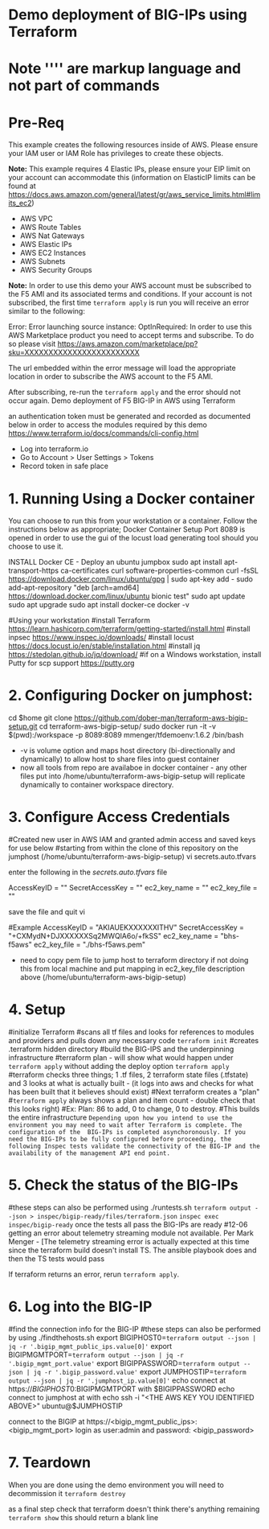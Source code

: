 # Demo deployment of BIG-IPs using Terraform
# Note '''' are markup language and not part of commands
# Pre-Req
This example creates the following resources inside of AWS.  Please ensure your IAM user or IAM Role has privileges to create these objects.

**Note:** This example requires 4 Elastic IPs, please ensure your EIP limit on your account can accommodate this (information on ElasticIP limits can be found at https://docs.aws.amazon.com/general/latest/gr/aws_service_limits.html#limits_ec2)
 - AWS VPC
 - AWS Route Tables
 - AWS Nat Gateways
 - AWS Elastic IPs
 - AWS EC2 Instances
 - AWS Subnets
 - AWS Security Groups
 
 **Note:** In order to use this demo your AWS account must be subscribed to the F5 AMI and its associated terms and conditions. If your account is not subscribed, the first time ```terraform apply``` is run you will receive an error similar to the following:

 Error: Error launching source instance: OptInRequired: In order to use this AWS Marketplace product you need to accept terms and subscribe. To do so please 
visit https://aws.amazon.com/marketplace/pp?sku=XXXXXXXXXXXXXXXXXXXXXXXX

The url embedded within the error message will load the appropriate location in order to subscribe the AWS account to the F5 AMI.

After subscribing, re-run the ```terraform apply``` and the error should not occur again.
Demo deployment of F5 BIG-IP in AWS using Terraform

an authentication token must be generated and recorded as documented below in order to access the modules required by this demo
https://www.terraform.io/docs/commands/cli-config.html
- Log into terraform.io
- Go to Account > User Settings > Tokens
- Record token in safe place
# 1. Running Using a Docker container
You can choose to run this from your workstation or a container. Follow the instructions below as appropriate;
Docker Container Setup
Port 8089 is opened in order to use the gui of the locust load generating tool should you choose to use it.

INSTALL Docker CE - Deploy an ubuntu jumpbox 
  sudo apt install apt-transport-https ca-certificates curl software-properties-common
  curl -fsSL https://download.docker.com/linux/ubuntu/gpg | sudo apt-key add -
  sudo add-apt-repository "deb [arch=amd64] https://download.docker.com/linux/ubuntu bionic test"
  sudo apt update
  sudo apt upgrade
  sudo apt install docker-ce
  docker -v

#Using your workstation
#install Terraform https://learn.hashicorp.com/terraform/getting-started/install.html
#install inpsec https://www.inspec.io/downloads/
#install locust https://docs.locust.io/en/stable/installation.html
#install jq https://stedolan.github.io/jq/download/
#if on a Windows workstation, install Putty for scp support https://putty.org
# 2. Configuring Docker on jumphost: 
cd $home
git clone https://github.com/dober-man/terraform-aws-bigip-setup.git
cd terraform-aws-bigip-setup/
sudo docker run -it -v $(pwd):/workspace -p 8089:8089 mmenger/tfdemoenv:1.6.2 /bin/bash

* -v is volume option and maps host directory (bi-directionally and dynamically) to allow host to share files into guest container
* now all tools from repo are availaboe in docker container - any other files put into /home/ubuntu/terraform-aws-bigip-setup will replicate dynamically to container workspace directory. 
# 3. Configure Access Credentials
#Created new user in AWS IAM and granted admin access and saved keys for use below
#starting from within the clone of this repository on the jumphost (/home/ubuntu/terraform-aws-bigip-setup)
vi secrets.auto.tfvars

enter the following in the *secrets.auto.tfvars* file

AccessKeyID         = "<AN ACCESS KEY FOR YOUR AWS ACCOUNT>" 
SecretAccessKey     = "<THE SECRET KEY ASSOCIATED WITH THE AWS ACCESS KEY>" 
ec2_key_name        = "<THE NAME OF AN AWS KEY PAIR WHICH IS ASSOCIATE WITH THE AWS ACOUNT>"
ec2_key_file        = "<THE PATH TO AN SSH KEY FILE USED TO CONNECT TO THE UBUNTU SERVER ONCE IT IS CREATED. NOTE: THIS PATH SHOULD BE RELATIVE TO THE CONTAINER ROOT>"

save the file and quit vi

#Example
AccessKeyID         = "AKIAUEKXXXXXXITHV"
SecretAccessKey     = "+CXMydN+DJXXXXXXSq2MWQlA6o/+fkSS"
ec2_key_name        = "bhs-f5aws"
ec2_key_file        = "./bhs-f5aws.pem"

* need to copy pem file to jump host to terraform directory if not doing this from local machine and put mapping in ec2_key_file description above (/home/ubuntu/terraform-aws-bigip-setup)
# 4. Setup 
#initialize Terraform
#scans all tf files and looks for references to modules and providers and pulls down any necessary code
```terraform init```
#creates .terraform hidden directory
#build the BIG-IPS and the underpinning infrastructure
#terraform plan - will show what would happen under ```terraform apply``` without adding the deploy option
```terraform apply```
#terraform checks three things; 1 .tf files, 2 terraform state files (.tfstate) and 3 looks at what is actually built - (it logs into aws and checks for what has been built that it believes should exist)
#Next terraform creates a "plan"
#```terraform apply``` always shows a plan and item count - double check that this looks right)
#Ex: Plan: 86 to add, 0 to change, 0 to destroy.
#This builds the entire infrastructure 
```Depending upon how you intend to use the environment you may need to wait after Terraform is complete. The configuration of the  BIG-IPs is completed asynchoronously. If you need the BIG-IPs to be fully configured before proceeding, the following Inspec tests validate the connectivity of the BIG-IP and the availability of the management API end point.```
# 5. Check the status of the BIG-IPs
#these steps can also be performed using ./runtests.sh
````terraform output --json > inspec/bigip-ready/files/terraform.json````
````inspec exec inspec/bigip-ready````
once the tests all pass the BIG-IPs are ready
#12-06 getting an error about telemetry streaming module not available. Per Mark Menger - [The telemetry streaming error is actually expected at this time since the terraform build doesn't install TS.
​The ansible playbook does and then the TS tests would pass

If terraform returns an error, rerun ```terraform apply```.
# 6. Log into the BIG-IP
#find the connection info for the BIG-IP
#these steps can also be performed by using ./findthehosts.sh
export BIGIPHOST0=`terraform output --json | jq -r '.bigip_mgmt_public_ips.value[0]'`
export BIGIPMGMTPORT=`terraform output --json | jq -r '.bigip_mgmt_port.value'`
export BIGIPPASSWORD=`terraform output --json | jq -r '.bigip_password.value'`
export JUMPHOSTIP=`terraform output --json | jq -r '.jumphost_ip.value[0]'`
echo connect at https://$BIGIPHOST0:$BIGIPMGMTPORT with $BIGIPPASSWORD
echo connect to jumphost at with
echo ssh -i "<THE AWS KEY YOU IDENTIFIED ABOVE>" ubuntu@$JUMPHOSTIP

connect to the BIGIP at https://<bigip_mgmt_public_ips>:<bigip_mgmt_port>
login as user:admin and password: <bigip_password>
# 7. Teardown
When you are done using the demo environment you will need to decommission it
```terraform destroy```

as a final step check that terraform doesn't think there's anything remaining
```terraform show```
this should return a blank line

